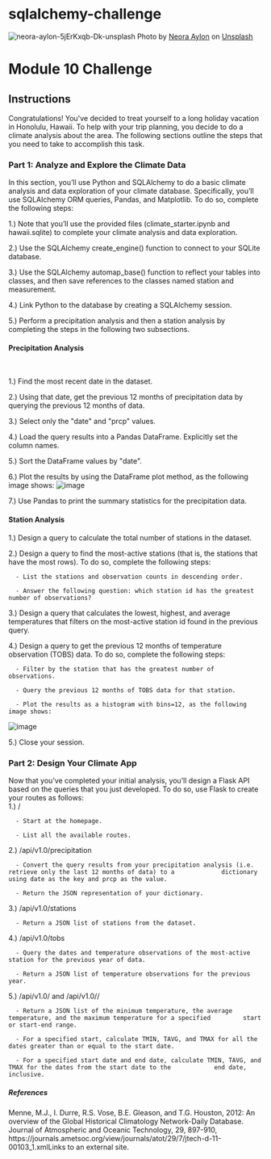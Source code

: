 # sqlalchemy-challenge
![neora-aylon-5jErKxqb-Dk-unsplash](https://github.com/user-attachments/assets/4c1deed6-7b5a-457b-a375-dca1eb81cc00)
Photo by <a href="https://unsplash.com/@loveneora?utm_content=creditCopyText&utm_medium=referral&utm_source=unsplash">Neora Aylon</a> on <a href="https://unsplash.com/photos/palm-trees-facing-the-sea-5jErKxqb-Dk?utm_content=creditCopyText&utm_medium=referral&utm_source=unsplash">Unsplash</a>
  


<h1>Module 10 Challenge</h1>

<h2>Instructions</h2>
Congratulations! You've decided to treat yourself to a long holiday vacation in Honolulu, Hawaii. To help with your trip planning, you decide to do a climate analysis about the area. The following sections outline the steps that you need to take to accomplish this task.

<h3>Part 1: Analyze and Explore the Climate Data</h3>
In this section, you’ll use Python and SQLAlchemy to do a basic climate analysis and data exploration of your climate database. Specifically, you’ll use SQLAlchemy ORM queries, Pandas, and Matplotlib. To do so, complete the following steps:
<br>

1.) Note that you’ll use the provided files (climate_starter.ipynb and hawaii.sqlite) to complete your climate analysis and data exploration.

2.) Use the SQLAlchemy create_engine() function to connect to your SQLite database.

3.) Use the SQLAlchemy automap_base() function to reflect your tables into classes, and then save references to the classes named station and measurement.

4.) Link Python to the database by creating a SQLAlchemy session.

5.) Perform a precipitation analysis and then a station analysis by completing the steps in the following two subsections.
<br>
<h4> Precipitation Analysis </h4>
<br>

1.) Find the most recent date in the dataset.
<br>

2.) Using that date, get the previous 12 months of precipitation data by querying the previous 12 months of data.

3.) Select only the "date" and "prcp" values.

4.) Load the query results into a Pandas DataFrame. Explicitly set the column names.

5.) Sort the DataFrame values by "date".

6.) Plot the results by using the DataFrame plot method, as the following image shows:
![image](https://github.com/user-attachments/assets/1859a595-2bd1-446c-ad72-4efb56bcf2c0)

7.) Use Pandas to print the summary statistics for the precipitation data.


<h4>Station Analysis</h4>
1.) Design a query to calculate the total number of stations in the dataset.


2.) Design a query to find the most-active stations (that is, the stations that have the most rows). To do so, complete the following steps:

      - List the stations and observation counts in descending order.
      
      - Answer the following question: which station id has the greatest number of observations?

3.) Design a query that calculates the lowest, highest, and average temperatures that filters on the most-active station id found in the previous query.

4.) Design a query to get the previous 12 months of temperature observation (TOBS) data. To do so, complete the following steps:

      - Filter by the station that has the greatest number of observations.

      - Query the previous 12 months of TOBS data for that station.

      - Plot the results as a histogram with bins=12, as the following image shows:
![image](https://github.com/user-attachments/assets/bdfda6ff-22d6-4964-bed9-fa147bba6cf0)

5.) Close your session.

<h3>Part 2: Design Your Climate App</h3>
Now that you’ve completed your initial analysis, you’ll design a Flask API based on the queries that you just developed. To do so, use Flask to create your routes as follows:
<br>
1.) /

      - Start at the homepage.

      - List all the available routes.

2.) /api/v1.0/precipitation

      - Convert the query results from your precipitation analysis (i.e. retrieve only the last 12 months of data) to a             dictionary using date as the key and prcp as the value.

      - Return the JSON representation of your dictionary.

3.) /api/v1.0/stations

      - Return a JSON list of stations from the dataset.
      
4.) /api/v1.0/tobs

      - Query the dates and temperature observations of the most-active station for the previous year of data.

      - Return a JSON list of temperature observations for the previous year.

5.) /api/v1.0/<start> and /api/v1.0/<start>/<end>

      - Return a JSON list of the minimum temperature, the average temperature, and the maximum temperature for a specified         start or start-end range.

      - For a specified start, calculate TMIN, TAVG, and TMAX for all the dates greater than or equal to the start date.

      - For a specified start date and end date, calculate TMIN, TAVG, and TMAX for the dates from the start date to the            end date, inclusive.





<h5>References</h5>
Menne, M.J., I. Durre, R.S. Vose, B.E. Gleason, and T.G. Houston, 2012: An overview of the Global Historical Climatology Network-Daily Database. Journal of Atmospheric and Oceanic Technology, 29, 897-910, https://journals.ametsoc.org/view/journals/atot/29/7/jtech-d-11-00103_1.xmlLinks to an external site.






